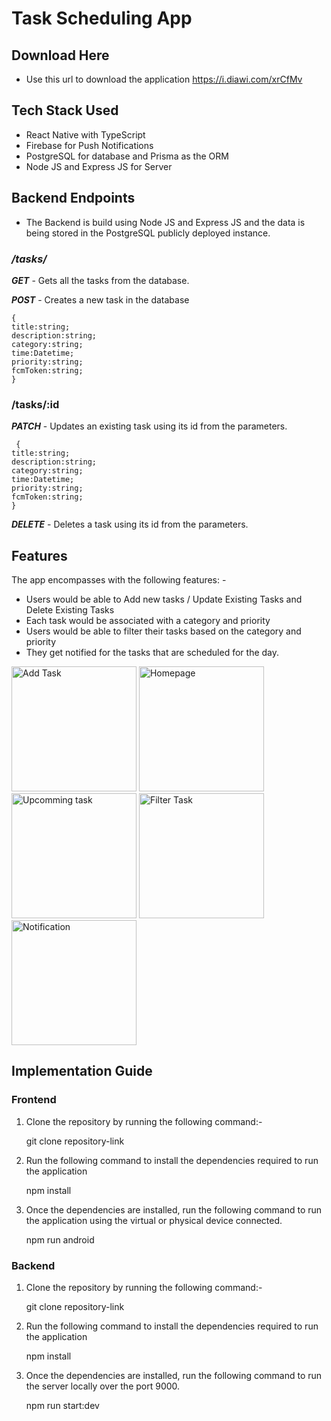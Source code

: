 # Task Scheduling App

## Download Here
* Use this url to download the application
  https://i.diawi.com/xrCfMv

## Tech Stack Used
* React Native with TypeScript
* Firebase for Push Notifications
* PostgreSQL for database and Prisma as the ORM
* Node JS and Express JS for Server

## Backend Endpoints
* The Backend is build using Node JS and Express JS and the data is being stored in the PostgreSQL publicly deployed instance.

### */tasks/*      
***GET*** - Gets all the tasks from the database.

***POST*** - Creates a new task in the database

	

    {
    title:string;
    description:string;
    category:string;
    time:Datetime;
    priority:string;
    fcmToken:string;
    }

 ### /tasks/:id


***PATCH*** - Updates an existing task using its id from the parameters.

     {
    title:string;
    description:string;
    category:string;
    time:Datetime;
    priority:string;
    fcmToken:string;
    }

***DELETE*** - Deletes a task using its id from the parameters.



## Features
The app encompasses with the following features: - 
*  Users would be able to Add new tasks / Update Existing Tasks and Delete Existing Tasks
* Each task would be associated with a category and priority
* Users would be able to filter their tasks based on the category and priority
* They get notified for the tasks that are scheduled for the day.

<div> 
<img src="https://github.com/Rajkiran45/ParentChildActivity_Frontend/assets/61178521/9d87a882-5c31-4686-84b0-98024df8e3a9" alt="Add Task" width="200"  />
<img src="https://github.com/Rajkiran45/ParentChildActivity_Frontend/assets/61178521/fb214f5b-373f-406f-b8bf-492922d10d39" alt="Homepage" width="200" />
<img src="https://github.com/Rajkiran45/ParentChildActivity_Frontend/assets/61178521/4bc7689f-7663-495f-b4db-59f43bd0215d" alt="Upcomming task" width="200" />
<img src="https://github.com/Rajkiran45/ParentChildActivity_Frontend/assets/61178521/2aec51df-09e8-403e-bd09-dad29e90be66" alt="Filter Task" width="200" />
<img src="https://github.com/Rajkiran45/ParentChildActivity_Frontend/assets/61178521/4c586f96-00c8-4b46-9273-ab033d4484da" alt="Notification" width="200" />
</div>



## Implementation Guide

### Frontend

 1. Clone the repository by running the following command:- 
 

    git clone repository-link

 2. Run the following command to install the dependencies required to run the application

    npm install

 3. Once the dependencies are installed, run the following command to run the application using the virtual or physical device connected.

    npm run android

### Backend
 
 1. Clone the repository by running the following command:- 
 
    git clone repository-link

 2. Run the following command to install the dependencies required to run the application

    npm install

 3. Once the dependencies are installed, run the following command to run the server locally over the port 9000.

    npm run start:dev   
